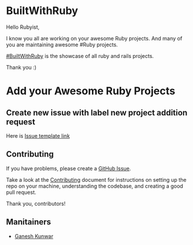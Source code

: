 # BuiltWithRuby

Hello Rubyist,

I know you all are working on your awesome Ruby projects. And many of you are maintaining awesome #Ruby projects.

[#BuiltWithRuby](https://builtwithruby.com) is the showcase of all ruby and rails projects. 

Thank you :)

# Add your Awesome Ruby Projects
## Create new issue with label new project addition request
Here is [Issue template link](https://github.com/gkunwar/BuiltWithRuby/issues/new?template=submit_project.md)


## Contributing

If you have problems, please create a [GitHub Issue](https://github.com/gkunwar/BuiltWithRuby/issues).

Take a look at the [Contributing](CONTRIBUTING.md) document for
instructions on setting up the repo on your machine, understanding the codebase,
and creating a good pull request.


Thank you, contributors!

## Manitainers
- [Ganesh Kunwar](https://github.com/gkunwar)
